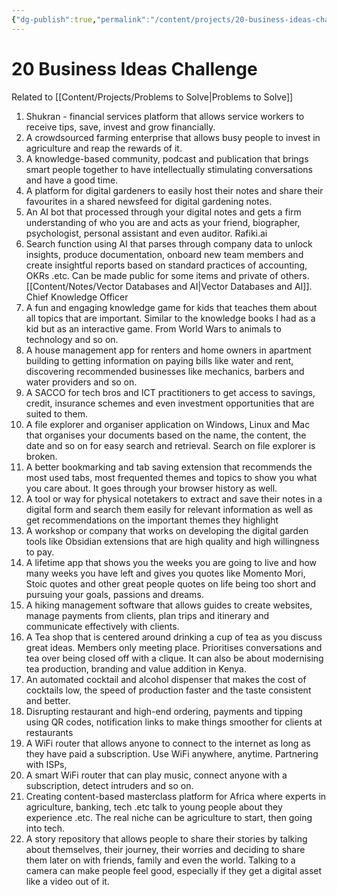 ```yaml
---
{"dg-publish":true,"permalink":"/content/projects/20-business-ideas-challenge/","noteIcon":"2"}
---
```


# 20 Business Ideas Challenge

Related to [[Content/Projects/Problems to Solve\|Problems to Solve]]

1. Shukran - financial services platform that allows service workers to receive tips, save, invest and grow financially.
2. A crowdsourced farming enterprise that allows busy people to invest in agriculture and reap the rewards of it.
3. A knowledge-based community, podcast and publication that brings smart people together to have intellectually stimulating conversations and have a good time.
4. A platform for digital gardeners to easily host their notes and share their favourites in a shared newsfeed for digital gardening notes.
5. An AI bot that processed through your digital notes and gets a firm understanding of who you are and acts as your friend, biographer, psychologist, personal assistant and even auditor. Rafiki.ai
6. Search function using AI that parses through company data to unlock insights, produce documentation, onboard new team members and create insightful reports based on standard practices of accounting, OKRs .etc. Can be made public for some items and private of others. [[Content/Notes/Vector Databases and AI\|Vector Databases and AI]]. Chief Knowledge Officer
7. A fun and engaging knowledge game for kids that teaches them about all topics that are important. Similar to the knowledge books I had as a kid but as an interactive game. From World Wars to animals to technology and so on.
8. A house management app for renters and home owners in apartment building to getting information on paying bills like water and rent, discovering recommended businesses like mechanics, barbers and water providers and so on.
9. A SACCO for tech bros and ICT practitioners to get access to savings, credit, insurance schemes and even investment opportunities that are suited to them.
10. A file explorer and organiser application on Windows, Linux and Mac that organises your documents based on the name, the content, the date and so on for easy search and retrieval. Search on file explorer is broken.
11. A better bookmarking and tab saving extension that recommends the most used tabs, most frequented themes and topics to show you what you care about. It goes through your browser history as well.
12. A tool or way for physical notetakers to extract and save their notes in a digital form and search them easily for relevant information as well as get recommendations on the important themes they highlight
13. A workshop or company that works on developing the digital garden tools like Obsidian extensions that are high quality and high willingness to pay.
14. A lifetime app that shows you the weeks you are going to live and how many weeks you have left and gives you quotes like Momento Mori, Stoic quotes and other great people quotes on life being too short and pursuing your goals, passions and dreams.
15. A hiking management software that allows guides to create websites, manage payments from clients, plan trips and itinerary and communicate effectively with clients.
16. A Tea shop that is centered around drinking a cup of tea as you discuss great ideas. Members only meeting place. Prioritises conversations and tea over being closed off with a clique. It can also be about modernising tea production, branding and value addition in Kenya.
17. An automated cocktail and alcohol dispenser that makes the cost of cocktails low, the speed of production faster and the taste consistent and better.
18. Disrupting restaurant and high-end ordering, payments and tipping using QR codes, notification links to make things smoother for clients at restaurants
19. A WiFi router that allows anyone to connect to the internet as long as they have paid a subscription. Use WiFi anywhere, anytime. Partnering with ISPs, 
20. A smart WiFi router that can play music, connect anyone with a subscription, detect intruders and so on.
21. Creating content-based masterclass platform for Africa where experts in agriculture, banking, tech .etc talk to young people about they experience .etc. The real niche can be agriculture to start, then going into tech.
22. A story repository that allows people to share their stories by talking about themselves, their journey, their worries and deciding to share them later on with friends, family and even the world. Talking to a camera can make people feel good, especially if they get a digital asset like a video out of it.